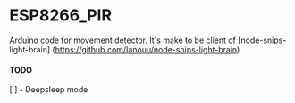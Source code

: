 # ESP8266_PIR

Arduino code for movement detector. It's make to be client of [node-snips-light-brain] (https://github.com/Ianouu/node-snips-light-brain)

#### TODO
[ ] - Deepsleep mode
